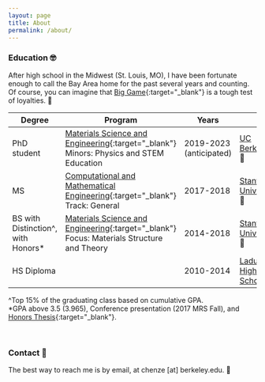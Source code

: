 ```yaml
---
layout: page
title: About
permalink: /about/
---
```


### Education 🤓

After high school in the Midwest (St. Louis, MO), I have been fortunate enough to call the Bay Area home for the past several years and counting. Of course, you can imagine that [Big Game](https://en.wikipedia.org/wiki/Big_Game_(American_football)){:target="_blank"} is a tough test of loyalties. 🏈

| Degree | Program | Years | Institution |
| --- | --- | --- | --- |
| PhD student | [Materials Science and Engineering](https://www.mse.berkeley.edu/){:target="_blank"}<br>Minors: Physics and STEM Education | 2019-2023<br>(anticipated) | [UC Berkeley](https://www.berkeley.edu){:target="_blank"} 🐻 |
| MS | [Computational and Mathematical Engineering](https://icme.stanford.edu/){:target="_blank"}<br>Track: General | 2017-2018 | [Stanford University](https://www.stanford.edu){:target="_blank"} 🌴 |
| BS with Distinction^,<br>with Honors* | [Materials Science and Engineering](https://mse.stanford.edu){:target="_blank"}<br>Focus: Materials Structure and Theory | 2014-2018 | [Stanford University](https://www.stanford.edu){:target="_blank"} 🌴 |
| HS Diploma | | 2010-2014 | [Ladue Horton Watkins<br>High School](https://lhwhs.ladueschools.net/){:target="_blank"} 🐏 |    

^Top 15% of the graduating class based on cumulative GPA.  
\*GPA above 3.5 (3.965), Conference presentation (2017 MRS Fall), and [Honors Thesis](https://purl.stanford.edu/wq607fn0442){:target="_blank"}.

<br> 

### Contact 📱

The best way to reach me is by email, at chenze [at] berkeley.edu. 📧

<br> 